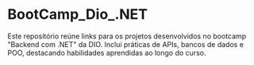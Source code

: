 # BootCamp_Dio_.NET
Este repositório reúne links para os projetos desenvolvidos no bootcamp "Backend com .NET" da DIO. Inclui práticas de APIs, bancos de dados e POO, destacando habilidades aprendidas ao longo do curso.

